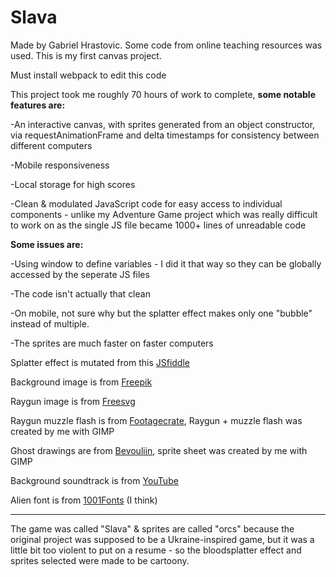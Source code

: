 # Slava
Made by Gabriel Hrastovic. Some code from online teaching resources was used. This is my first canvas project.

Must install webpack to edit this code

 This project took me roughly 70 hours of work to complete, **some notable features are:**

-An interactive canvas, with sprites generated from an object constructor, via requestAnimationFrame and delta timestamps for consistency between different computers

-Mobile responsiveness

-Local storage for high scores

-Clean & modulated JavaScript code for easy access to individual components - unlike my Adventure Game project which was really difficult to work on as the single JS file became 1000+ lines of unreadable code





**Some issues are:**

-Using window to define variables - I did it that way so they can be globally accessed by the seperate JS files

-The code isn't actually that clean

-On mobile, not sure why but the splatter effect makes only one "bubble" instead of multiple.

-The sprites are much faster on faster computers


Splatter effect is mutated from this [JSfiddle](https://jsfiddle.net/decx/Ca9Y7/)

Background image is from [Freepik](https://www.freepik.com/free-vector/aurora-borealis-northern-lights-arctic-sky-night-vector-cartoon-illustration-winter-sky-wit_18164696.htm)

Raygun image is from [Freesvg](https://freesvg.org/1478221359)

Raygun muzzle flash is from [Footagecrate](https://footagecrate.com/video-effects/footagecrate-scifi-muzzleflash-electric-front), Raygun + muzzle flash was created by me with GIMP

Ghost drawings are from [Bevouliin](https://bevouliin.com/spooky-ghost-sprites-free-game-asset/), sprite sheet was created by me with GIMP

Background soundtrack is from [YouTube](https://www.youtube.com/watch?v=n4A_F5SXmgo)

Alien font is from [1001Fonts](https://www.1001fonts.com/alien-fonts.html) (I think)

_______________________

The game was called "Slava" & sprites are called "orcs" because the original project was supposed to be a Ukraine-inspired game, but it was a little bit too violent to put on a resume - so the bloodsplatter effect and sprites selected were made to be cartoony.



